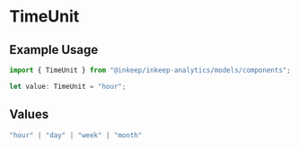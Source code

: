 # TimeUnit

## Example Usage

```typescript
import { TimeUnit } from "@inkeep/inkeep-analytics/models/components";

let value: TimeUnit = "hour";
```

## Values

```typescript
"hour" | "day" | "week" | "month"
```